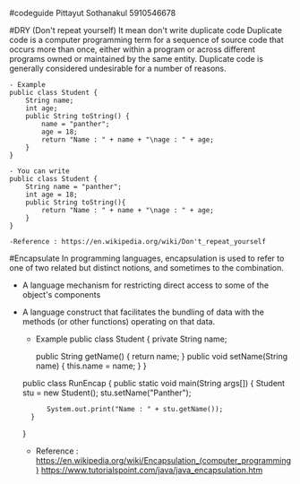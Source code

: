 #codeguide Pittayut Sothanakul 5910546678

#DRY (Don't repeat yourself)
It mean don't write duplicate code
Duplicate code is a computer programming term for a sequence of source code that occurs more than once, either within a program or across different programs owned or maintained by the same entity.  Duplicate code is generally considered undesirable for a number of reasons.
 
	- Example
	public class Student {
		String name;
		int age;
		public String toString() {
			name = "panther";
			age = 18;
			return "Name : " + name + "\nage : " + age;
		}
	}

	- You can write 
	public class Student {
		String name = "panther";
		int age = 18; 
		public String toString(){
			return "Name : " + name + "\nage : " + age;
		}
	}

	-Reference : https://en.wikipedia.org/wiki/Don't_repeat_yourself

#Encapsulate
In programming languages, encapsulation is used to refer to one of two related but distinct notions, and sometimes to the combination.

- A language mechanism for restricting direct access to some of the object's components
- A language construct that facilitates the bundling of data with the methods (or other functions) operating on that data.

	- Example
	public class Student {
		private String name;
		
		public String getName() {
			return name;
		}
		public void setName(String name) {
			this.name = name;
		}
	}
	
	public class RunEncap {
		public static void main(String args[]) {
			Student stu = new Student();
			stu.setName("Panther");
			
			System.out.print("Name : " + stu.getName());
 		}
	}

	- Reference : https://en.wikipedia.org/wiki/Encapsulation_(computer_programming)
		      https://www.tutorialspoint.com/java/java_encapsulation.htm

